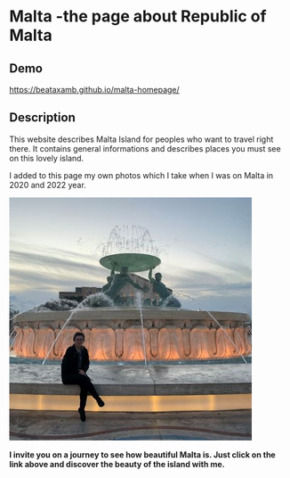 # Malta -the page about Republic of Malta

## Demo

https://beataxamb.github.io/malta-homepage/

## Description
This website describes Malta Island for peoples who want to travel right there. It contains general informations and describes places you must see on this lovely island. 

I added to this page my own photos which I take when I was on Malta in 2020 and 2022 year.

![me in Valetta](https://raw.githubusercontent.com/beataxamb/malta-homepage/main/images/me-in-valetta.jpeg)

**I invite you on a journey to see how beautiful Malta is. Just click on the link above and discover the beauty of the island with me.**